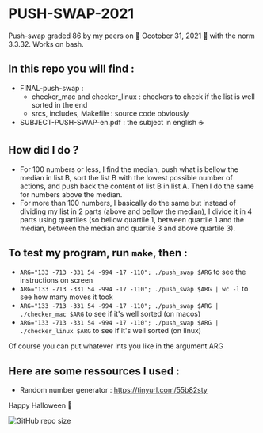 # PUSH-SWAP-2021
Push-swap graded 86 by my peers on 🎃 Ocotober 31, 2021 🎃 with the norm 3.3.32. Works on bash.

## In this repo you will find :
- FINAL-push-swap : 
  - checker_mac and checker_linux : checkers to check if the list is well sorted in the end
  - srcs, includes, Makefile : source code obviously
- SUBJECT-PUSH-SWAP-en.pdf : the subject in english ☕️ 

## How did I do ?
- For 100 numbers or less, I find the median, push what is bellow the median in list B, sort the list B with the lowest possible number of actions, and push back the content of list B in list A. Then I do the same for numbers above the median. 
- For more than 100 numbers, I basically do the same but instead of dividing my list in 2 parts (above and bellow the median), I divide it in 4 parts using quartiles (so bellow quartile 1, between quartile 1 and the median, between the median and quartile 3 and above quartile 3). 

## To test my program, run `make`, then :
- `ARG="133 -713 -331 54 -994 -17 -110"; ./push_swap $ARG` to see the instructions on screen
- `ARG="133 -713 -331 54 -994 -17 -110"; ./push_swap $ARG | wc -l` to see how many moves it took
- `ARG="133 -713 -331 54 -994 -17 -110"; ./push_swap $ARG | ./checker_mac $ARG` to see if it's well sorted (on macos)
- `ARG="133 -713 -331 54 -994 -17 -110"; ./push_swap $ARG | ./checker_linux $ARG` to see if it's well sorted (on linux)

Of course you can put whatever ints you like in the argument ARG

## Here are some ressources I used : 
- Random number generator : https://tinyurl.com/55b82sty

Happy Halloween 👻 

![GitHub repo size](https://img.shields.io/github/repo-size/amontaut/PUSH-SWAP-2021?style=for-the-badge)
